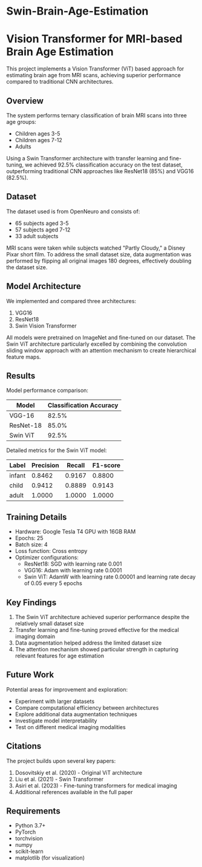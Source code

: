 # Swin-Brain-Age-Estimation

# Vision Transformer for MRI-based Brain Age Estimation

This project implements a Vision Transformer (ViT) based approach for estimating brain age from MRI scans, achieving superior performance compared to traditional CNN architectures.

## Overview

The system performs ternary classification of brain MRI scans into three age groups:
- Children ages 3-5
- Children ages 7-12  
- Adults

Using a Swin Transformer architecture with transfer learning and fine-tuning, we achieved 92.5% classification accuracy on the test dataset, outperforming traditional CNN approaches like ResNet18 (85%) and VGG16 (82.5%).

## Dataset

The dataset used is from OpenNeuro and consists of:
- 65 subjects aged 3-5
- 57 subjects aged 7-12 
- 33 adult subjects

MRI scans were taken while subjects watched "Partly Cloudy," a Disney Pixar short film. To address the small dataset size, data augmentation was performed by flipping all original images 180 degrees, effectively doubling the dataset size.

## Model Architecture

We implemented and compared three architectures:
1. VGG16
2. ResNet18  
3. Swin Vision Transformer

All models were pretrained on ImageNet and fine-tuned on our dataset. The Swin ViT architecture particularly excelled by combining the convolution sliding window approach with an attention mechanism to create hierarchical feature maps.

## Results

Model performance comparison:

| Model     | Classification Accuracy |
|-----------|------------------------|
| VGG-16    | 82.5%                 |
| ResNet-18 | 85.0%                 |
| Swin ViT  | 92.5%                 |

Detailed metrics for the Swin ViT model:

| Label  | Precision | Recall | F1-score |
|--------|-----------|---------|-----------|
| infant | 0.8462    | 0.9167  | 0.8800    |
| child  | 0.9412    | 0.8889  | 0.9143    |
| adult  | 1.0000    | 1.0000  | 1.0000    |

## Training Details

- Hardware: Google Tesla T4 GPU with 16GB RAM
- Epochs: 25  
- Batch size: 4
- Loss function: Cross entropy
- Optimizer configurations:
  - ResNet18: SGD with learning rate 0.001
  - VGG16: Adam with learning rate 0.0001
  - Swin ViT: AdamW with learning rate 0.00001 and learning rate decay of 0.05 every 5 epochs

## Key Findings

1. The Swin ViT architecture achieved superior performance despite the relatively small dataset size
2. Transfer learning and fine-tuning proved effective for the medical imaging domain
3. Data augmentation helped address the limited dataset size
4. The attention mechanism showed particular strength in capturing relevant features for age estimation

## Future Work

Potential areas for improvement and exploration:
- Experiment with larger datasets
- Compare computational efficiency between architectures
- Explore additional data augmentation techniques
- Investigate model interpretability
- Test on different medical imaging modalities

## Citations

The project builds upon several key papers:
1. Dosovitskiy et al. (2020) - Original ViT architecture
2. Liu et al. (2021) - Swin Transformer
3. Asiri et al. (2023) - Fine-tuning transformers for medical imaging
4. Additional references available in the full paper

## Requirements

- Python 3.7+
- PyTorch
- torchvision
- numpy
- scikit-learn
- matplotlib (for visualization)
